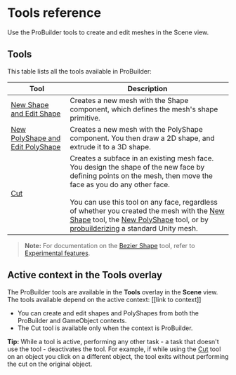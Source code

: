 # Tools reference

Use the ProBuilder tools to create and edit meshes in the Scene view. 

## Tools

This table lists all the tools available in ProBuilder:

| **Tool** | **Description** |
| --- | --- |
| [New Shape and Edit Shape](shape-tool.md) | Creates a new mesh with the Shape component, which defines the mesh's shape primitive. |
| [New PolyShape and Edit PolyShape](polyshape.md) | Creates a new mesh with the PolyShape component. You then draw a 2D shape, and extrude it to a 3D shape. |
| [Cut](cut-tool.md) | Creates a subface in an existing mesh face. You design the shape of the new face by defining points on the mesh, then move the face as you do any other face. <br /><br />You can use this tool on any face, regardless of whether you created the mesh with the [New Shape](shape-tool.md) tool, the [New PolyShape](polyshape.md) tool, or by [probuilderizing](Object_ProBuilderize.md) a standard Unity mesh. |

> **Note:** For documentation on the [Bezier Shape](bezier.md) tool, refer to [Experimental features](experimental.md).

## Active context in the Tools overlay

The ProBuilder tools are available in the **Tools** overlay in the **Scene** view. The tools available depend on the active context: [[link to context]]

* You can create and edit shapes and PolyShapes from both the ProBuilder and GameObject contexts.
* The Cut tool is available only when the context is ProBuilder.

**Tip:** While a tool is active, performing any other task - a task that doesn't use the tool - deactivates the tool. For example, if while using the [Cut](cut-tool.md) tool on an object you click on a different object, the tool exits without performing the cut on the original object. 
